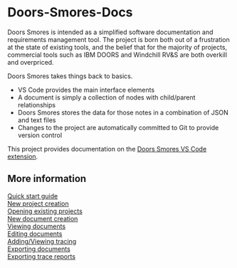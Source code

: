 # Doors-Smores-Docs

Doors Smores is intended as a simplified software documentation and requirements management tool. The project is born both out of a frustration at the state of existing tools, and the belief that for the majority of projects, commercial tools such as IBM DOORS and Windchill RV&S are both overkill and overpriced.

Doors Smores takes things back to basics.
- VS Code provides the main interface elements
- A document is simply a collection of nodes with child/parent relationships
- Doors Smores stores the data for those notes in a combination of JSON and text files
- Changes to the project are automatically committed to Git to provide version control

This project provides documentation on the [Doors Smores VS Code extension](https://marketplace.visualstudio.com/items?itemName=Niflheim.doors-smores).

## More information
[Quick start guide](https://github.com/Niflheim-uk/Doors-Smores-Docs/wiki/Quick-start-guide) \
[New project creation](https://github.com/Niflheim-uk/Doors-Smores-Docs/wiki/New-project-creation) \
[Opening existing projects](https://github.com/Niflheim-uk/Doors-Smores-Docs/wiki/Opening-existing-projects) \
[New document creation](https://github.com/Niflheim-uk/Doors-Smores-Docs/wiki/New-document-creation) \
[Viewing documents](https://github.com/Niflheim-uk/Doors-Smores-Docs/wiki/Viewing-documents) \
[Editing documents](https://github.com/Niflheim-uk/Doors-Smores-Docs/wiki/Editing-documents) \
[Adding/Viewing tracing](https://github.com/Niflheim-uk/Doors-Smores-Docs/wiki/Tracing) \
[Exporting documents](https://github.com/Niflheim-uk/Doors-Smores-Docs/wiki/Exporting-documents) \
[Exporting trace reports](https://github.com/Niflheim-uk/Doors-Smores-Docs/wiki/Exporting-trace-reports) 
